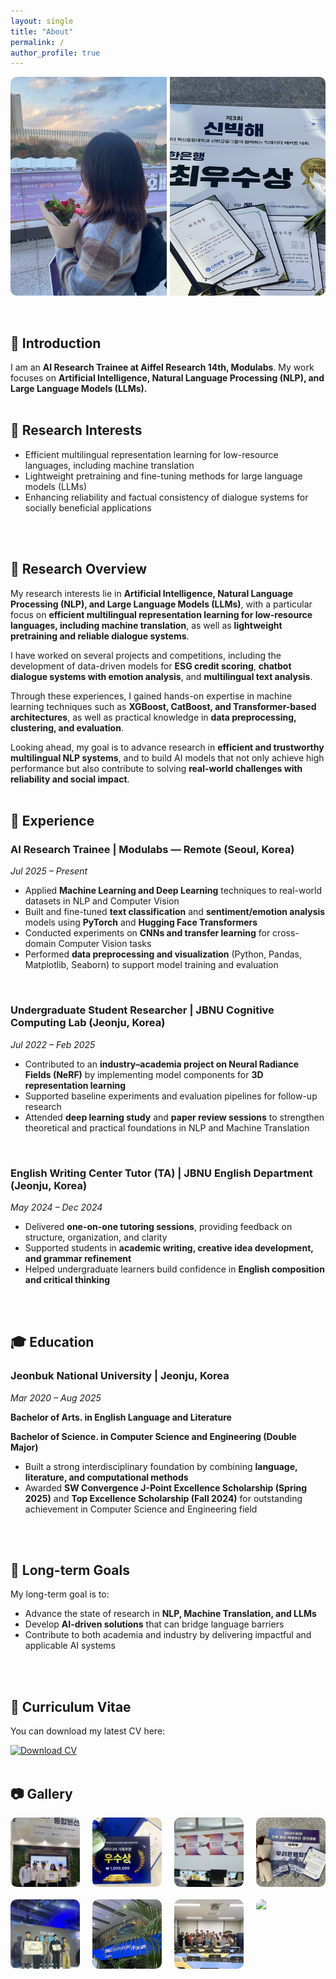 ```yaml
---
layout: single
title: "About"
permalink: /
author_profile: true
---
```


<div style="display: grid; grid-template-columns: 1fr 1fr; height: 350px; gap: 5px; border-radius: 10px; overflow: hidden;">
  <img src="/images/gallery_main.jpg" style="width:100%; height:100%; object-fit: cover;">
  <img src="/images/award.jpg" style="width:100%; height:100%; object-fit: cover;">
</div>
<br/>
<br/>

## 🌠 Introduction
I am an **AI Research Trainee at Aiffel Research 14th, Modulabs**. My work focuses on **Artificial Intelligence, Natural Language Processing (NLP), and Large Language Models (LLMs).**
<br/>
<br/>

## 🔬 Research Interests
- Efficient multilingual representation learning for low-resource languages, including machine translation  
- Lightweight pretraining and fine-tuning methods for large language models (LLMs)  
- Enhancing reliability and factual consistency of dialogue systems for socially beneficial applications   
<br/>
<br/>

## 📑 Research Overview
My research interests lie in **Artificial Intelligence, Natural Language Processing (NLP), and Large Language Models (LLMs)**, with a particular focus on **efficient multilingual representation learning for low-resource languages, including machine translation**, as well as **lightweight pretraining and reliable dialogue systems**.  

I have worked on several projects and competitions, including the development of data-driven models for **ESG credit scoring**, **chatbot dialogue systems with emotion analysis**, and **multilingual text analysis**.  

Through these experiences, I gained hands-on expertise in machine learning techniques such as **XGBoost, CatBoost, and Transformer-based architectures**, as well as practical knowledge in **data preprocessing, clustering, and evaluation**.  

Looking ahead, my goal is to advance research in **efficient and trustworthy multilingual NLP systems**, and to build AI models that not only achieve high performance but also contribute to solving **real-world challenges with reliability and social impact**.
<br/>
<br/>

## 💼 Experience

### AI Research Trainee | Modulabs — Remote (Seoul, Korea)  
*Jul 2025 – Present*  
- Applied **Machine Learning and Deep Learning** techniques to real-world datasets in NLP and Computer Vision  
- Built and fine-tuned **text classification** and **sentiment/emotion analysis** models using **PyTorch** and **Hugging Face Transformers**  
- Conducted experiments on **CNNs and transfer learning** for cross-domain Computer Vision tasks  
- Performed **data preprocessing and visualization** (Python, Pandas, Matplotlib, Seaborn) to support model training and evaluation  
<br/>

### Undergraduate Student Researcher | JBNU Cognitive Computing Lab (Jeonju, Korea)  
*Jul 2022 – Feb 2025*
- Contributed to an **industry–academia project on Neural Radiance Fields (NeRF)** by implementing model components for **3D representation learning**  
- Supported baseline experiments and evaluation pipelines for follow-up research  
- Attended **deep learning study** and **paper review sessions** to strengthen theoretical and practical foundations in NLP and Machine Translation  
<br/>

### English Writing Center Tutor (TA) | JBNU English Department (Jeonju, Korea)  
*May 2024 – Dec 2024*  
- Delivered **one-on-one tutoring sessions**, providing feedback on structure, organization, and clarity  
- Supported students in **academic writing, creative idea development, and grammar refinement**  
- Helped undergraduate learners build confidence in **English composition and critical thinking**
<br/>
<br/>

## 🎓 Education

### Jeonbuk National University | Jeonju, Korea  
*Mar 2020 – Aug 2025*
  
**Bachelor of Arts. in English Language and Literature**    
  
**Bachelor of Science. in Computer Science and Engineering (Double Major)**  
- Built a strong interdisciplinary foundation by combining **language, literature, and computational methods**
- Awarded **SW Convergence J-Point Excellence Scholarship (Spring 2025)** and **Top Excellence Scholarship (Fall 2024)** for outstanding achievement in Computer Science and Engineering field
<br/>
<br/>

## 🎯 Long-term Goals
My long-term goal is to:  
- Advance the state of research in **NLP, Machine Translation, and LLMs**  
- Develop **AI-driven solutions** that can bridge language barriers  
- Contribute to both academia and industry by delivering impactful and applicable AI systems
<br/>
<br/>

## 📄 Curriculum Vitae
You can download my latest CV here:

[![Download CV](https://img.shields.io/badge/PDF-Download-red?style=for-the-badge&logo=adobeacrobatreader)](/files/jeongmin_cv.pdf)
<br/>
<br/>

## 📷 Gallery

<div style="display: grid; grid-template-columns: repeat(4, 1fr); gap: 20px; justify-items: center;">
  <img src="/images/gallery1.jpg" style="width: 100%; max-width: 250px; border-radius: 10px;">
  <img src="/images/gallery2.jpg" style="width: 100%; max-width: 250px; border-radius: 10px;">
  <img src="/images/gallery3.jpg" style="width: 100%; max-width: 250px; border-radius: 10px;">
  <img src="/images/gallery4.jpg" style="width: 100%; max-width: 250px; border-radius: 10px;">
  <img src="/images/gallery5.jpg" style="width: 100%; max-width: 250px; border-radius: 10px;">
  <img src="/images/gallery6.jpg" style="width: 100%; max-width: 250px; border-radius: 10px;">
  <img src="/images/gallery7.jpg" style="width: 100%; max-width: 250px; border-radius: 10px;">
  <img src="/images/gallery8.jpg" style="width: 100%; max-width: 250px; border-radius: 10px;">
</div>
<br/>
<br/>
